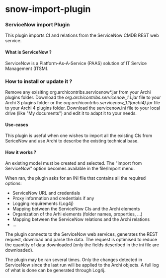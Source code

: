snow-import-plugin
==================

### ServiceNow import Plugin
This plugin imports CI and relations from the ServiceNow CMDB REST web service.

#### What is ServiceNow ?
ServiceNow is a Platform-As-A-Service (PAAS) solution of IT Service Management (ITSM).

### How to install or update it ?
Remove any exisiting org.archicontribs.servicenow*.jar from your Archi plugins folder.
Download the *org.archicontribs.servicenow_1.1.jar* file to your Archi 3 plugins folder or the *org.archicontribs.servicenow_1.1(archi4).jar* file to your Archi 4 plugins folder.
Download the servicenow.ini file to your local drive (like "My documents") and edit it to adapt it to your needs.

#### Use-cases
This plugin is useful when one wishes to import all the existing CIs from SericeNow and use Archi to describe the existing technical base.

#### How it works ?
An existing model must be created and selected. The "import from ServiceNow" option becomes available in the file/Import menu.

When ran, the plugin asks for an INI file that contains all the required options:
   - ServiceNow URL and credentials
   - Proxy information and credentials if any
   - Logging requirements (Log4j)
   - Mapping between the ServiceNow CIs and the Archi elements
   - Organization of the Arhi elements (folder names, properties, ...)
   - Mapping between the ServiceNow relations and the Archi relations
   - ...

The plugin connects to the ServiceNow web services, generates the REST request, download and parse the data. The request is optimised to reduce the quantity of data downloaded (only the fields described in the ini file are downloaded).

The plugin may be ran several times. Only the changes detected in ServiceNow since the last run will be applied to the Archi objects. A full log of what is done can be generated through Log4j.
